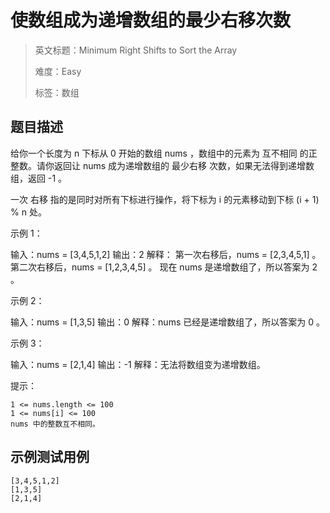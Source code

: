 # 使数组成为递增数组的最少右移次数

> 英文标题：Minimum Right Shifts to Sort the Array
> 
> 难度：Easy
> 
> 标签：数组
> 

## 题目描述

给你一个长度为 n 下标从 0 开始的数组 nums ，数组中的元素为 互不相同 的正整数。请你返回让 nums 成为递增数组的 最少右移 次数，如果无法得到递增数组，返回 -1 。

一次 右移 指的是同时对所有下标进行操作，将下标为 i 的元素移动到下标 (i + 1) % n 处。

 

示例 1：


输入：nums = [3,4,5,1,2]
输出：2
解释：
第一次右移后，nums = [2,3,4,5,1] 。
第二次右移后，nums = [1,2,3,4,5] 。
现在 nums 是递增数组了，所以答案为 2 。


示例 2：


输入：nums = [1,3,5]
输出：0
解释：nums 已经是递增数组了，所以答案为 0 。

示例 3：


输入：nums = [2,1,4]
输出：-1
解释：无法将数组变为递增数组。


 

提示：


	1 <= nums.length <= 100
	1 <= nums[i] <= 100
	nums 中的整数互不相同。

## 示例测试用例

```
[3,4,5,1,2]
[1,3,5]
[2,1,4]
```


